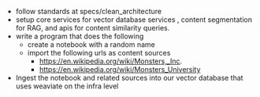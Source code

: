 - follow standards at specs/clean_architecture
- setup core services for  vector database services , content segmentation for RAG, and apis for content similarity queries. 
- write a program that does the following
    - create a notebook with a random name
    - import the following urls as content sources 
        - https://en.wikipedia.org/wiki/Monsters,_Inc.
        - https://en.wikipedia.org/wiki/Monsters_University
- Ingest the notebook and related sources into our vector database that uses weaviate on the infra level